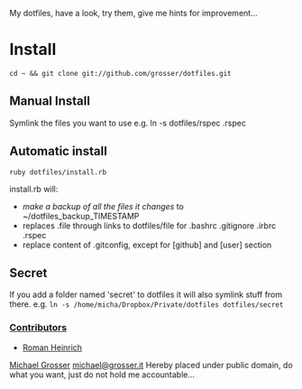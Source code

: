 My dotfiles, have a look, try them, give me hints for improvement...

Install
=======
    cd ~ && git clone git://github.com/grosser/dotfiles.git

Manual Install
--------------
Symlink the files you want to use e.g.
    ln -s dotfiles/rspec .rspec

Automatic install
-----------------
    ruby dotfiles/install.rb

install.rb will:

 - *make a backup of all the files it changes* to ~/dotfiles_backup_TIMESTAMP
 - replaces .file through links to dotfiles/file for .bashrc .gitignore .irbrc .rspec
 - replace content of .gitconfig, except for [github] and [user] section

Secret
------
If you add a folder named 'secret' to dotfiles it will also symlink stuff from there.
e.g. `ln -s /home/micha/Dropbox/Private/dotfiles dotfiles/secret`

### [Contributors](http://github.com/grosser/dotfiles/contributors)
 - [Roman Heinrich](http://github.com/mindreframer)

[Michael Grosser](http://grosser.it)
michael@grosser.it
Hereby placed under public domain, do what you want, just do not hold me accountable...

